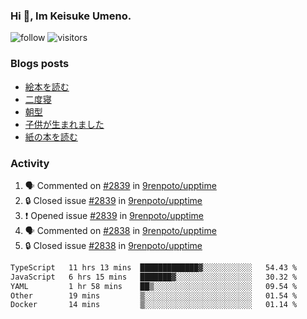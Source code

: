 ### Hi 👋, Im Keisuke Umeno.

<!--
**9renpoto/9renpoto** is a ✨ _special_ ✨ repository because its `README.md` (this file) appears on your GitHub profile.

Here are some ideas to get you started:

- 🔭 I’m currently working on ...
- 🌱 I’m currently learning ...
- 👯 I’m looking to collaborate on ...
- 🤔 I’m looking for help with ...
- 💬 Ask me about ...
- 📫 How to reach me: ...
- 😄 Pronouns: ...
- ⚡ Fun fact: ...
-->

![follow](https://img.shields.io/github/followers/9renpoto?label=Follow&style=social)
![visitors](https://komarev.com/ghpvc/?username=9renpoto&label=Profile%20views&color=0e75b6&style=flat)

### Blogs posts

<!-- BLOG-POST-LIST:START -->
- [絵本を読む](https://9renpoto.win/entry/2024/07/26/picture_book)
- [二度寝](https://9renpoto.win/entry/2024/07/18/going_back_to_sleep)
- [朝型](https://9renpoto.win/entry/2024/05/29/im-an-early)
- [子供が生まれました](https://9renpoto.win/entry/2024/04/18/hello-world)
- [紙の本を読む](https://9renpoto.win/entry/2024/02/25/reading-papar-book)
<!-- BLOG-POST-LIST:END -->

### Activity

<!--START_SECTION:activity-->
1. 🗣 Commented on [#2839](https://github.com/9renpoto/upptime/issues/2839#issuecomment-2255038964) in [9renpoto/upptime](https://github.com/9renpoto/upptime)
2. 🔒 Closed issue [#2839](https://github.com/9renpoto/upptime/issues/2839) in [9renpoto/upptime](https://github.com/9renpoto/upptime)
3. ❗ Opened issue [#2839](https://github.com/9renpoto/upptime/issues/2839) in [9renpoto/upptime](https://github.com/9renpoto/upptime)
4. 🗣 Commented on [#2838](https://github.com/9renpoto/upptime/issues/2838#issuecomment-2254986910) in [9renpoto/upptime](https://github.com/9renpoto/upptime)
5. 🔒 Closed issue [#2838](https://github.com/9renpoto/upptime/issues/2838) in [9renpoto/upptime](https://github.com/9renpoto/upptime)
<!--END_SECTION:activity-->

<!--START_SECTION:waka-->

```txt
TypeScript   11 hrs 13 mins  █████████████▓░░░░░░░░░░░   54.43 %
JavaScript   6 hrs 15 mins   ███████▓░░░░░░░░░░░░░░░░░   30.32 %
YAML         1 hr 58 mins    ██▒░░░░░░░░░░░░░░░░░░░░░░   09.54 %
Other        19 mins         ▒░░░░░░░░░░░░░░░░░░░░░░░░   01.54 %
Docker       14 mins         ▒░░░░░░░░░░░░░░░░░░░░░░░░   01.14 %
```

<!--END_SECTION:waka-->
